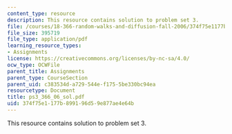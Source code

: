 ```yaml
---
content_type: resource
description: This resource contains solution to problem set 3.
file: /courses/18-366-random-walks-and-diffusion-fall-2006/374f75e1177b899196d59e877ae4e64b_ps3_366_06_sol.pdf
file_size: 395719
file_type: application/pdf
learning_resource_types:
- Assignments
license: https://creativecommons.org/licenses/by-nc-sa/4.0/
ocw_type: OCWFile
parent_title: Assignments
parent_type: CourseSection
parent_uid: c383534d-a729-544e-f175-5be330bc94ea
resourcetype: Document
title: ps3_366_06_sol.pdf
uid: 374f75e1-177b-8991-96d5-9e877ae4e64b
---
```

This resource contains solution to problem set 3.